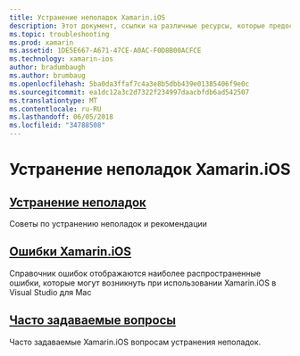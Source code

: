 ```yaml
---
title: Устранение неполадок Xamarin.iOS
description: Этот документ, ссылки на различные ресурсы, которые предоставляют сведения об устранении неполадок для Xamarin.iOS, список потенциальных ошибок при создании приложений, Xamarin.iOS и часто задаваемые вопросы.
ms.topic: troubleshooting
ms.prod: xamarin
ms.assetid: 1DE5E667-A671-47CE-A0AC-F0D8B00ACFCE
ms.technology: xamarin-ios
author: bradumbaugh
ms.author: brumbaug
ms.openlocfilehash: 5ba0da3ffaf7c4a3e8b5dbb439e01385406f9e0c
ms.sourcegitcommit: ea1dc12a3c2d7322f234997daacbfdb6ad542507
ms.translationtype: MT
ms.contentlocale: ru-RU
ms.lasthandoff: 06/05/2018
ms.locfileid: "34788508"
---
```

# <a name="troubleshooting-xamarinios"></a>Устранение неполадок Xamarin.iOS

##  <a name="troubleshootingiostroubleshootingtroubleshootingmd"></a>[Устранение неполадок](~/ios/troubleshooting/troubleshooting.md)

Советы по устранению неполадок и рекомендации

##  <a name="xamarinios-errorsiostroubleshootingmtouch-errorsmd"></a>[Ошибки Xamarin.iOS](~/ios/troubleshooting/mtouch-errors.md)

Справочник ошибок отображаются наиболее распространенные ошибки, которые могут возникнуть при использовании Xamarin.iOS в Visual Studio для Mac

## <a name="frequently-asked-questionsquestionsindexmd"></a>[Часто задаваемые вопросы](questions/index.md)

Часто задаваемые Xamarin.iOS вопросам устранения неполадок.
